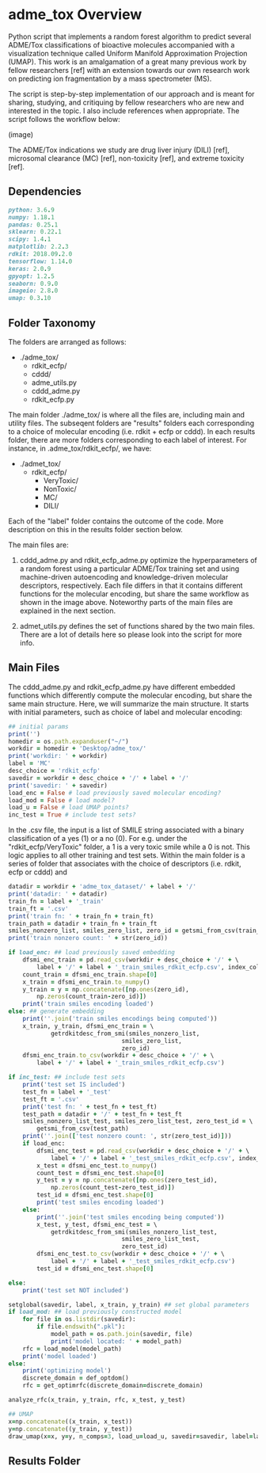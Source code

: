 # adme_tox Overview

Python script that implements a random forest algorithm to predict several ADME/Tox classifications of bioactive molecules accompanied with a visualization technique called Uniform Manifold Approximation Projection (UMAP). This work is an amalgamation of a great many previous work by fellow researchers [ref] with an extension towards our own research work on predicting ion fragmentation by a mass spectrometer (MS).

The script is step-by-step implementation of our approach and is meant for sharing, studying, and critiquing by fellow researchers who are new and interested in the topic. I also include references when appropriate. The script follows the workflow below:

(image)

The ADME/Tox indications we study are drug liver injury (DILI) [ref], microsomal clearance (MC) [ref], non-toxicity [ref], and extreme toxicity [ref].

## Dependencies

```ruby
python: 3.6.9
numpy: 1.18.1
pandas: 0.25.1
sklearn: 0.22.1          
scipy: 1.4.1 
matplotlib: 2.2.3 
rdkit: 2018.09.2.0
tensorflow: 1.14.0
keras: 2.0.9
gpyopt: 1.2.5          
seaborn: 0.9.0
imageio: 2.8.0
umap: 0.3.10
```
## Folder Taxonomy

The folders are arranged as follows: 
- ./adme_tox/
  - rdkit_ecfp/
  - cddd/
  - adme_utils.py
  - cddd_adme.py
  - rdkit_ecfp.py
  
The main folder ./adme_tox/ is where all the files are, including main and utility files. The subseqent folders are "results" folders each corresponding to a choice of molecular encoding (i.e. rdkit + ecfp or cddd). In each results folder, there are more folders corresponding to each label of interest. For instance, in .adme_tox/rdkit_ecfp/, we have:

- ./admet_tox/
	- rdkit_ecfp/
  		- VeryToxic/
  		- NonToxic/
  		- MC/
  		- DILI/

Each of the "label" folder contains the outcome of the code. More description on this in the results folder section below. 

The main files are:

1. cddd_adme.py and rdkit_ecfp_adme.py optimize the hyperparameters of a random forest using a particular ADME/Tox training set and using machine-driven autoencoding and knowledge-driven molecular descriptors, respectively. Each file differs in that it contains different functions for the molecular encoding, but share the same workflow as shown in the image above. Noteworthy parts of the main files are explained in the next section. 

2. admet_utils.py defines the set of functions shared by the two main files. There are a lot of details here so please look into the script for more info. 

## Main Files

The cddd_adme.py and rdkit_ecfp_adme.py have different embedded functions which differently compute the molecular encoding, but share the same main structure. Here, we will summarize the main structure. It starts with initial parameters, such as choice of label and molecular encoding:

```ruby
## initial params
print('')
homedir = os.path.expanduser("~/")
workdir = homedir + 'Desktop/adme_tox/'
print('workdir: ' + workdir)
label = 'MC'
desc_choice = 'rdkit_ecfp'
savedir = workdir + desc_choice + '/' + label + '/'
print('savedir: ' + savedir)
load_enc = False # load previously saved molecular encoding?
load_mod = False # load model?
load_u = False # load UMAP points?
inc_test = True # include test sets?
```
In the .csv file, the input is a list of SMILE string associated with a binary classification of a yes (1) or a no (0). For e.g. under the "rdkit_ecfp/VeryToxic" folder, a 1 is a very toxic smile while a 0 is not. This logic applies to all other training and test sets. Within the main folder is a series of folder that associates with the choice of descriptors (i.e. rdkit, ecfp or cddd) and 

```ruby
datadir = workdir + 'adme_tox_dataset/' + label + '/'
print('datadir: ' + datadir)
train_fn = label + '_train'
train_ft = '.csv'
print('train fn: ' + train_fn + train_ft)
train_path = datadir + train_fn + train_ft
smiles_nonzero_list, smiles_zero_list, zero_id = getsmi_from_csv(train_path)
print('train nonzero count: ' + str(zero_id))

if load_enc: ## load previously saved embedding
	dfsmi_enc_train = pd.read_csv(workdir + desc_choice + '/' + \
		label + '/' + label + '_train_smiles_rdkit_ecfp.csv', index_col=0)
	count_train = dfsmi_enc_train.shape[0]
	x_train = dfsmi_enc_train.to_numpy()
	y_train = y = np.concatenate([np.ones(zero_id),
		np.zeros(count_train-zero_id)])
	print('train smiles encoding loaded')
else: ## generate embedding
	print(''.join('train smiles encodings being computed'))
	x_train, y_train, dfsmi_enc_train = \
			getrdkitdesc_from_smi(smiles_nonzero_list,
								smiles_zero_list,
								zero_id)
	dfsmi_enc_train.to_csv(workdir + desc_choice + '/' + \
		label + '/' + label + '_train_smiles_rdkit_ecfp.csv')
```

```ruby
if inc_test: ## include test sets
	print('test set IS included')
	test_fn = label + '_test'
	test_ft = '.csv'
	print('test fn: ' + test_fn + test_ft)
	test_path = datadir + '/' + test_fn + test_ft
	smiles_nonzero_list_test, smiles_zero_list_test, zero_test_id = \
		getsmi_from_csv(test_path)
	print(''.join(['test nonzero count: ', str(zero_test_id)]))
	if load_enc:
		dfsmi_enc_test = pd.read_csv(workdir + desc_choice + '/' + \
			label + '/' + label + '_test_smiles_rdkit_ecfp.csv', index_col=0)
		x_test = dfsmi_enc_test.to_numpy()
		count_test = dfsmi_enc_test.shape[0]
		y_test = y = np.concatenate([np.ones(zero_test_id),
			np.zeros(count_test-zero_test_id)])
		test_id = dfsmi_enc_test.shape[0]
		print('test smiles encoding loaded')
	else:
		print(''.join('test smiles encoding being computed'))
		x_test, y_test, dfsmi_enc_test = \
			getrdkitdesc_from_smi(smiles_nonzero_list_test,
								smiles_zero_list_test,
								zero_test_id)
		dfsmi_enc_test.to_csv(workdir + desc_choice + '/' + \
			label + '/' + label + '_test_smiles_rdkit_ecfp.csv')
		test_id = dfsmi_enc_test.shape[0]

else:
	print('test set NOT included')
```

```ruby
setglobal(savedir, label, x_train, y_train) ## set global parameters
if load_mod: ## load previously constructed model
	for file in os.listdir(savedir):
		if file.endswith(".pkl"):
			model_path = os.path.join(savedir, file)
			print('model located: ' + model_path)
	rfc = load_model(model_path)
	print('model loaded')
else:
	print('optimizing model')
	discrete_domain = def_optdom()
	rfc = get_optimrfc(discrete_domain=discrete_domain)

analyze_rfc(x_train, y_train, rfc, x_test, y_test)

## UMAP
x=np.concatenate((x_train, x_test))
y=np.concatenate((y_train, y_test))
draw_umap(x=x, y=y, n_comps=3, load_u=load_u, savedir=savedir, label=label)
```
## Results Folder
